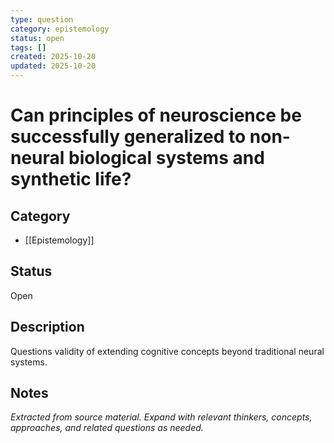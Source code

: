 ```yaml
---
type: question
category: epistemology
status: open
tags: []
created: 2025-10-20
updated: 2025-10-20
---
```


# Can principles of neuroscience be successfully generalized to non-neural biological systems and synthetic life?

## Category

- [[Epistemology]]

## Status

Open

## Description

Questions validity of extending cognitive concepts beyond traditional neural systems.

## Notes

*Extracted from source material. Expand with relevant thinkers, concepts, approaches, and related questions as needed.*
